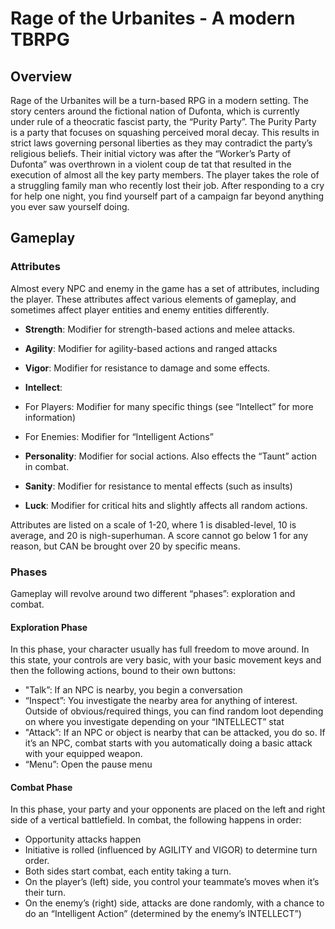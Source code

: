 # Rage of the Urbanites - A modern TBRPG

## Overview

Rage of the Urbanites will be a turn-based RPG in a modern setting. The story centers around the fictional nation of Dufonta, which is currently under rule of a theocratic fascist party, the “Purity Party”. The Purity Party is a party that focuses on squashing perceived moral decay. This results in strict laws governing personal liberties as they may contradict the party’s religious beliefs. Their initial victory was after the “Worker’s Party of Dufonta” was overthrown in a violent coup de tat that resulted in the execution of almost all the key party members.
The player takes the role of a struggling family man who recently lost their job. After responding to a cry for help one night, you find yourself part of a campaign far beyond anything you ever saw yourself doing. 

## Gameplay

### Attributes

Almost every NPC and enemy in the game has a set of attributes, including the player. These attributes affect various elements of gameplay, and sometimes affect player entities and enemy entities differently.

* **Strength**: Modifier for strength-based actions and melee attacks.

* **Agility**: Modifier for agility-based actions and ranged attacks

* **Vigor**: Modifier for resistance to damage and some effects.

* **Intellect**:

* For Players: Modifier for many specific things (see “Intellect” for more information)

* For Enemies: Modifier for “Intelligent Actions”


* **Personality**: Modifier for social actions. Also effects the “Taunt” action in combat.

* **Sanity**: Modifier for resistance to mental effects (such as insults)

* **Luck**: Modifier for critical hits and slightly affects all random actions. 

Attributes are listed on a scale of 1-20, where 1 is disabled-level, 10 is average, and 20 is nigh-superhuman. A score cannot go below 1 for any reason, but CAN be brought over 20 by specific means.

### Phases

Gameplay will revolve around two different “phases”: exploration and combat. 

#### Exploration Phase

In this phase, your character usually has full freedom to move around. In this state, your controls are very basic, with your basic movement keys and then the following actions, bound to their own buttons:

* "Talk”: If an NPC is nearby, you begin a conversation
* “Inspect”: You investigate the nearby area for anything of interest. Outside of obvious/required things, you can find random loot depending on where you investigate depending on your “INTELLECT” stat
* "Attack”: If an NPC or object is nearby that can be attacked, you do so. If it’s an NPC, combat starts with you automatically doing a basic attack with your equipped weapon. 
* “Menu”: Open the pause menu

#### Combat Phase

In this phase, your party and your opponents are placed on the left and right side of a vertical battlefield. In combat, the following happens in order:
* Opportunity attacks happen
* Initiative is rolled (influenced by AGILITY and VIGOR) to determine turn order. 
* Both sides start combat, each entity taking a turn. 
* On the player’s (left) side, you control your teammate’s moves when it’s their turn. 
* On the enemy’s (right) side, attacks are done randomly, with a chance to do an “Intelligent Action” (determined by the enemy’s INTELLECT”) 
